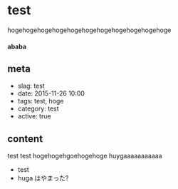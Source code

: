# test
hogehogehogehogehogehogehogehogehogehogehoge
#### ababa

## meta

- slag: test
- date: 2015-11-26 10:00
- tags: test, hoge
- category: test
- active: true

## content

test test hogehogehgoehogehoge
huygaaaaaaaaaaa

- test
- huga
はやまった?
